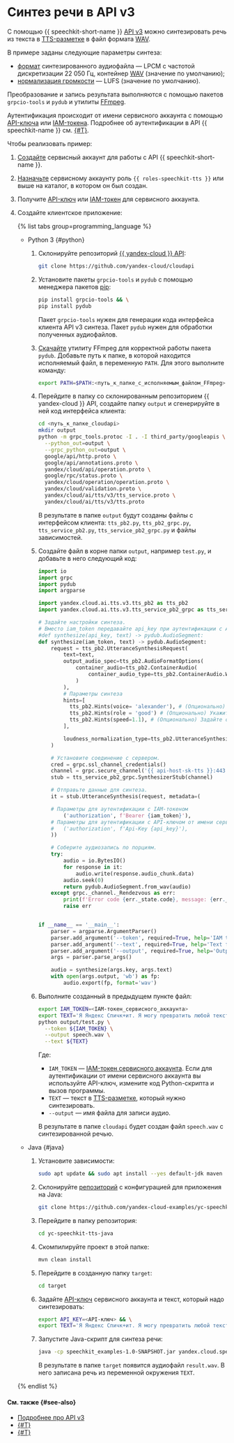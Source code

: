 # Синтез речи в API v3

С помощью {{ speechkit-short-name }} [API v3](../../tts-v3/api-ref/grpc/) можно синтезировать речь из текста в [TTS-разметке](../markup/tts-markup.md) в файл формата [WAV](https://ru.wikipedia.org/wiki/WAV).

В примере заданы следующие параметры синтеза:

* [формат](../../formats.md) синтезированного аудиофайла — LPCM с частотой дискретизации 22 050 Гц, контейнер [WAV](https://ru.wikipedia.org/wiki/WAV) (значение по умолчанию);
* [нормализация громкости](../index.md#volume) — LUFS (значение по умолчанию).

Преобразование и запись результата выполняются с помощью пакетов `grpcio-tools` и `pydub` и утилиты [FFmpeg](https://ffmpeg.org/).

Аутентификация происходит от имени сервисного аккаунта с помощью [API-ключа](../../../iam/concepts/authorization/api-key.md) или [IAM-токена](../../../iam/concepts/authorization/iam-token.md). Подробнее об аутентификации в API {{ speechkit-name }} см. [{#T}](../../concepts/auth.md).

Чтобы реализовать пример:

1. [Создайте](../../../iam/operations/sa/create.md) сервисный аккаунт для работы с API {{ speechkit-short-name }}.
1. [Назначьте](../../../iam/operations/sa/assign-role-for-sa.md) сервисному аккаунту роль `{{ roles-speechkit-tts }}` или выше на каталог, в котором он был создан.
1. Получите [API-ключ](../../../iam/operations/api-key/create.md) или [IAM-токен](../../../iam/operations/api-key/create.md) для сервисного аккаунта.
1. Создайте клиентское приложение:

    {% list tabs group=programming_language %}

    - Python 3 {#python}

      1. Склонируйте репозиторий [{{ yandex-cloud }} API](https://github.com/yandex-cloud/cloudapi):

          ```bash
          git clone https://github.com/yandex-cloud/cloudapi
          ```

      1. Установите пакеты `grpcio-tools` и `pydub` с помощью менеджера пакетов [pip](https://pip.pypa.io/en/stable/):

          ```bash
          pip install grpcio-tools && \
          pip install pydub
          ```

          Пакет `grpcio-tools` нужен для генерации кода интерфейса клиента API v3 синтеза. Пакет `pydub` нужен для обработки полученных аудиофайлов.

      1. [Скачайте](https://www.ffmpeg.org/download.html) утилиту FFmpeg для корректной работы пакета `pydub`. Добавьте путь к папке, в которой находится исполняемый файл, в переменную `PATH`. Для этого выполните команду:

          ```bash
          export PATH=$PATH:<путь_к_папке_с_исполняемым_файлом_FFmpeg>
          ```

      1. Перейдите в папку со склонированным репозиторием {{ yandex-cloud }} API, создайте папку `output` и сгенерируйте в ней код интерфейса клиента:

          ```bash
          cd <путь_к_папке_cloudapi>
          mkdir output
          python -m grpc_tools.protoc -I . -I third_party/googleapis \
            --python_out=output \
            --grpc_python_out=output \
            google/api/http.proto \
            google/api/annotations.proto \
            yandex/cloud/api/operation.proto \
            google/rpc/status.proto \
            yandex/cloud/operation/operation.proto \
            yandex/cloud/validation.proto \
            yandex/cloud/ai/tts/v3/tts_service.proto \
            yandex/cloud/ai/tts/v3/tts.proto
          ```

          В результате в папке `output` будут созданы файлы с интерфейсом клиента: `tts_pb2.py`, `tts_pb2_grpc.py`, `tts_service_pb2.py`, `tts_service_pb2_grpc.py` и файлы зависимостей.

      1. Создайте файл в корне папки `output`, например `test.py`, и добавьте в него следующий код:

          ```python
          import io
          import grpc
          import pydub
          import argparse

          import yandex.cloud.ai.tts.v3.tts_pb2 as tts_pb2
          import yandex.cloud.ai.tts.v3.tts_service_pb2_grpc as tts_service_pb2_grpc

          # Задайте настройки синтеза.
          # Вместо iam_token передавайте api_key при аутентификации с API-ключом 
          #def synthesize(api_key, text) -> pydub.AudioSegment: 
          def synthesize(iam_token, text) -> pydub.AudioSegment:
              request = tts_pb2.UtteranceSynthesisRequest(
                  text=text,
                  output_audio_spec=tts_pb2.AudioFormatOptions(
                      container_audio=tts_pb2.ContainerAudio(
                          container_audio_type=tts_pb2.ContainerAudio.WAV
                      )
                  ),
                  # Параметры синтеза
                  hints=[
                    tts_pb2.Hints(voice= 'alexander'), # (Опционально) Задайте голос. Значение по умолчанию marina
                    tts_pb2.Hints(role = 'good') # (Опционально) Укажите амплуа, только если голос их имеет
                    tts_pb2.Hints(speed=1.1), # (Опционально) Задайте скорость синтеза
                  ],

                  loudness_normalization_type=tts_pb2.UtteranceSynthesisRequest.LUFS
              )

              # Установите соединение с сервером.
              cred = grpc.ssl_channel_credentials()
              channel = grpc.secure_channel('{{ api-host-sk-tts }}:443', cred)
              stub = tts_service_pb2_grpc.SynthesizerStub(channel)

              # Отправьте данные для синтеза.
              it = stub.UtteranceSynthesis(request, metadata=(

              # Параметры для аутентификации с IAM-токеном
                  ('authorization', f'Bearer {iam_token}'),
              # Параметры для аутентификации с API-ключом от имени сервисного аккаунта
              #   ('authorization', f'Api-Key {api_key}'),
              ))

              # Соберите аудиозапись по порциям.
              try:
                  audio = io.BytesIO()
                  for response in it:
                      audio.write(response.audio_chunk.data)
                  audio.seek(0)
                  return pydub.AudioSegment.from_wav(audio)
              except grpc._channel._Rendezvous as err:
                  print(f'Error code {err._state.code}, message: {err._state.details}')
                  raise err


          if __name__ == '__main__':
              parser = argparse.ArgumentParser()
              parser.add_argument('--token', required=True, help='IAM token or API key')
              parser.add_argument('--text', required=True, help='Text for synthesis')
              parser.add_argument('--output', required=True, help='Output file')
              args = parser.parse_args()

              audio = synthesize(args.key, args.text)
              with open(args.output, 'wb') as fp:
                  audio.export(fp, format='wav')
          ```

      1. Выполните созданный в предыдущем пункте файл:

          ```bash
          export IAM_TOKEN=<IAM-токен_сервисного_аккаунта>
          export TEXT='Я Яндекс Спичк+ит. Я могу превратить любой текст в речь. Теперь и в+ы — можете!'
          python output/test.py \
            --token ${IAM_TOKEN} \
            --output speech.wav \
            --text ${TEXT}
          ```

          Где:

          * `IAM_TOKEN` — [IAM-токен сервисного аккаунта](../../../iam/concepts/authorization/iam-token.md). Если для аутентификации от имени сервисного аккаунта вы используйте API-ключ, измените код Python-скрипта и вызов программы.
          * `TEXT` — текст в [TTS-разметке](../markup/tts-markup.md), который нужно синтезировать.
          * `--output` — имя файла для записи аудио.

          В результате в папке `cloudapi` будет создан файл `speech.wav` с синтезированной речью.

    - Java {#java}

      1. Установите зависимости:

          ```bash
          sudo apt update && sudo apt install --yes default-jdk maven
          ```

      1. Склонируйте [репозиторий](https://github.com/yandex-cloud-examples/yc-speechkit-tts-java) с конфигурацией для приложения на Java:

          ```bash
          git clone https://github.com/yandex-cloud-examples/yc-speechkit-tts-java
          ```

      1. Перейдите в папку репозитория:

          ```bash
          cd yc-speechkit-tts-java
          ```

      1. Скомпилируйте проект в этой папке:

          ```bash
          mvn clean install
          ```

      1. Перейдите в созданную папку `target`:

          ```bash
          cd target
          ```

      1. Задайте [API-ключ](../../../iam/concepts/authorization/api-key.md) сервисного аккаунта и текст, который надо синтезировать:

          ```bash
          export API_KEY=<API-ключ> && \
          export TEXT='Я Яндекс Спичк+ит. Я могу превратить любой текст в речь. Теперь и в+ы — можете!'
          ```

      1. Запустите Java-скрипт для синтеза речи:

          ```bash
          java -cp speechkit_examples-1.0-SNAPSHOT.jar yandex.cloud.speechkit.examples.TtsV3Client ${TEXT}
          ```

          В результате в папке `target` появится аудиофайл `result.wav`. В него записана речь из переменной окружения `TEXT`.

    {% endlist %}

#### См. также {#see-also}

* [Подробнее про API v3](../../tts-v3/api-ref/grpc/)
* [{#T}](../../concepts/auth.md)
* [{#T}](../../sdk/python/synthesis.md)
